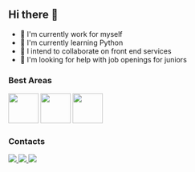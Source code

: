 ## Hi there 👋

- 🔭 I'm currently work for myself
- 🌱 I'm currently learning Python
- 👯 I intend to collaborate on front end services
- 🤔 I'm looking for help with job openings for juniors

### Best Areas

<DIV>
            <img src="https://cdn.jsdelivr.net/gh/devicons/devicon@latest/icons/html5/html5-original.svg" width="60" />
            <img src="https://cdn.jsdelivr.net/gh/devicons/devicon@latest/icons/css3/css3-original.svg" width="60" />
            <img src="https://cdn.jsdelivr.net/gh/devicons/devicon@latest/icons/cplusplus/cplusplus-original.svg" width="60" />
</DIV>

### Contacts

<div>
            <a href="https://discord.com/users/dw.g1000">
                        <img src="https://img.shields.io/badge/Discord-7289DA?style=for-the-badge&logo=discord&logoColor=white" />
            </a>
            <a href="https://t.me/gusttadev">
                        <img src="https://img.shields.io/badge/Telegram-2CA5E0?style=for-the-badge&logo=telegram&logoColor=white" />
            </a>
            <a href="https://www.instagram.com/gustta.bjj">
                        <img src="https://img.shields.io/badge/Instagram-E4405F?style=for-the-badge&logo=instagram&logoColor=white" />
            <a/>
            
            
</div>
